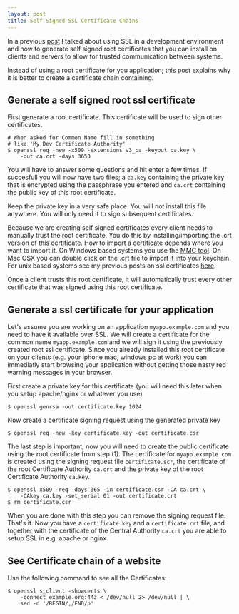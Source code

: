 ```yaml
---
layout: post
title: Self Signed SSL Certificate Chains
---
```


In a previous [post][ssl_dev_env] I talked about using SSL in a development
environment and how to generate self signed root certificates that you can
install on clients and servers to allow for trusted communication between
systems.

Instead of using a root certificate for you application; this post explains
why it is better to create a certificate chain containing.


<!-- more -->

## Generate a self signed root ssl certificate

First generate a root certificate. This certificate will be used to sign other
certificates. 

    # When asked for Common Name fill in something 
    # like 'My Dev Certificate Authority'
    $ openssl req -new -x509 -extensions v3_ca -keyout ca.key \
        -out ca.crt -days 3650


You will have to answer some questions and hit enter a few times. If
succesfull you will now have two files; a `ca.key` containing the private key
that is encrypted using the passphrase you entered and `ca.crt` containing the
public key of this root certificate.

Keep the private key in a very safe place. You will not install this file
anywhere. You will only need it to sign subsequent certificates. 

Because we are creating self signed certificates every client needs to
manually trust the root certificate. You do this by installing/importing the
.crt version of this certificate. How to import a certificate depends where
you want to import it. On Windows based systems you use the [MMC tool][mmc].
On Mac OSX you can double click on the .crt file to import it into your
keychain. For unix based systems see my previous posts on ssl certificates
[here][ssl_dev_env].

Once a client trusts this root certificate, it will automatically trust every
other certificate that was signed using this root certificate.


## Generate a ssl certificate for your application

Let's assume you are working on an application `myapp.example.com` and you
need to have it available over SSL. We will create a certificate for the
common name `myapp.example.com` and we will sign it using the previously
created root ssl certificate. 
Since you already installed this root certificate on your clients (e.g. your
iphone mac, windows pc at work) you can immediatly start browsing your
application without getting those nasty red warning messages in your browser.

First create a private key for this certificate (you will need this later when
you setup apache/nginx or whatever you use)

    $ openssl genrsa -out certificate.key 1024


Now create a certificate signing request using the generated private key

    $ openssl req -new -key certificate.key -out certificate.csr


The last step is important; now you will need to create the public certificate
using the root certificate from step (1). 
The certificate for `myapp.example.com` is created using the signing request
file `certificate.scr`, the certificate of the root Certificate Authority
`ca.crt` and the private key of the root Certificate Authority `ca.key`.

    $ openssl x509 -req -days 365 -in certificate.csr -CA ca.crt \
        -CAkey ca.key -set_serial 01 -out certificate.crt
    $ rm certificate.csr


When you are done with this step you can remove the signing request file.
That's it. Now you have a `certificate.key` and a `certificate.crt` file, and
together with the certificate of the Central Authority `ca.crt` you are able
to setup SSL in e.g. apache or nginx.
    

## See Certificate chain of a website

Use the following command to see all the Certificates:

    $ openssl s_client -showcerts \
        -connect example.org:443 < /dev/null 2> /dev/null | \
        sed -n '/BEGIN/,/END/p'


[mmc]: http://en.wikipedia.org/wiki/Microsoft_Management_Console
[ssl_dev_env]: http://casadirocco.nl/2012/08/19/ssl-in-a-development-environment.html

